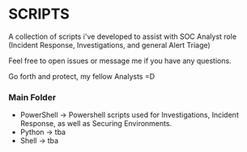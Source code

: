 # SCRIPTS

A collection of scripts i've developed to assist with SOC Analyst role
(Incident Response, Investigations, and general Alert Triage)


Feel free to open issues or message me if you have any questions.

Go forth and protect, my fellow Analysts =D



### Main Folder

- PowerShell -> Powershell scripts used for Investigations, Incident Response, as well as Securing Environments.
- Python -> tba
- Shell -> tba
